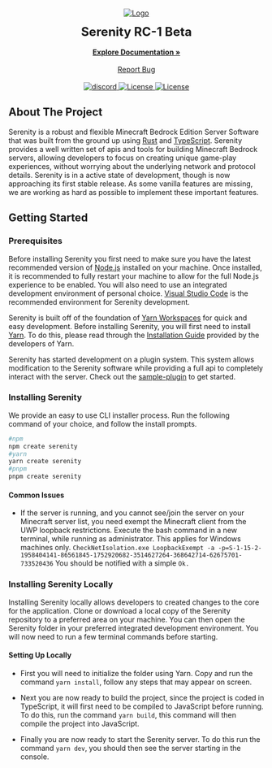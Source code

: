 <br/>
<p align="center">
  <a href="https://github.com/SerenityJS/serenity">
    <img src="https://raw.githubusercontent.com/SerenityJS/serenity/develop/public/serenityjs-banner.png" alt="Logo">
  </a>
  <p align="center">
    <strong><font size = "5.5">Serenity RC-1 Beta</font></strong>
    <br/>
    <br/>
    <a href="https://serenityjs.net"><strong>Explore Documentation »</strong></a>
    <br/>
    <br/>
    <a href="https://github.com/SerenityJS/serenity/issues">Report Bug</a>
    <br/>
    <br/>
    <a href="https://discord.gg/jUcC3q59zg">
      <img alt="discord" src="https://img.shields.io/discord/854092607239356457?style=for-the-badge&color=%237289DA&label=Discord&logo=discord&logoColor=white" />
    </a>
    <a href="https://github.com/SerenityJS/serenity/blob/develop/LICENSE">
      <img alt="License" src="https://img.shields.io/github/license/SerenityJS/serenity?style=for-the-badge&label=Liscense&color=hotpink" />
    </a>
    <a href="https://www.npmjs.com/package/@serenityjs/serenity">
      <img alt="License" src="https://img.shields.io/npm/v/@serenityjs/serenity?style=for-the-badge&label=NPM&logo=npm&logoColor=white" />
    </a>
  </p>
</p>

## About The Project

Serenity is a robust and flexible Minecraft Bedrock Edition Server Software that was built from the ground up using [Rust](https://www.rust-lang.org/) and [TypeScript](https://www.typescriptlang.org/). Serenity provides a well written set of apis and tools for building Minecraft Bedrock servers, allowing developers to focus on creating unique game-play experiences, without worrying about the underlying network and protocol details. Serenity is in a active state of development, though is now approaching its first stable release. As some vanilla features are missing, we are working as hard as possible to implement these important features.

## Getting Started

### Prerequisites

Before installing Serenity you first need to make sure you have the latest recommended version of [Node.js](https://nodejs.org/en/) installed on your machine. Once installed, it is recommended to fully restart your machine to allow for the full Node.js experience to be enabled. You will also need to use an integrated development environment of personal choice. [Visual Studio Code](https://code.visualstudio.com/) is the recommended environment for Serenity development.

Serenity is built off of the foundation of [Yarn Workspaces](https://yarnpkg.com/features/workspaces) for quick and easy development. Before installing Serenity, you will first need to install [Yarn](https://yarnpkg.com/). To do this, please read through the [Installation Guide](https://yarnpkg.com/getting-started/install) provided by the developers of Yarn.

Serenity has started development on a plugin system. This system allows modification to the Serenity software while providing a full api to completely interact with the server. Check out the [sample-plugin](https://github.com/SerenityJS/sample-plugin) to get started.

### Installing Serenity

We provide an easy to use CLI installer process. Run the following command of your choice, and follow the install prompts.

```bash
#npm
npm create serenity
#yarn
yarn create serenity
#pnpm
pnpm create serenity
```

#### Common Issues

- If the server is running, and you cannot see/join the server on your Minecraft server list, you need exempt the Minecraft client from the UWP loopback restrictions. Execute the bash command in a new terminal, while running as administrator. This applies for Windows machines only. `CheckNetIsolation.exe LoopbackExempt -a -p=S-1-15-2-1958404141-86561845-1752920682-3514627264-368642714-62675701-733520436` You should be notified with a simple `Ok.`

### Installing Serenity Locally

Installing Serenity locally allows developers to created changes to the core for the application. Clone or download a local copy of the Serenity repository to a preferred area on your machine. You can then open the Serenity folder in your preferred integrated development environment. You will now need to run a few terminal commands before starting.

#### Setting Up Locally

- First you will need to initialize the folder using Yarn. Copy and run the command `yarn install`, follow any steps that may appear on screen.

- Next you are now ready to build the project, since the project is coded in TypeScript, it will first need to be compiled to JavaScript before running. To do this, run the command `yarn build`, this command will then compile the project into JavaScript.

- Finally you are now ready to start the Serenity server. To do this run the command `yarn dev`, you should then see the server starting in the console.
